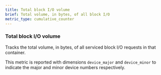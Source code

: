```yaml
---
title: Total block I/O volume
brief: Total volume, in bytes, of all block I/O
metric_type: cumulative_counter
---
```

### Total block I/O volume

Tracks the total volume, in bytes, of all serviced block I/O requests in
that container.

This metric is reported with dimensions `device_major` and `device_minor` to indicate the major and minor device numbers respectively.
